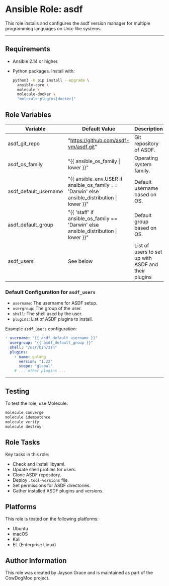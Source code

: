 # Ansible Role: asdf

This role installs and configures the asdf version manager for multiple
programming languages on Unix-like systems.

---

## Requirements

- Ansible 2.14 or higher.
- Python packages. Install with:

  ```bash
  python3 -m pip install --upgrade \
    ansible-core \
    molecule \
    molecule-docker \
    "molecule-plugins[docker]"
  ```

## Role Variables

| Variable              | Default Value                                                                                | Description                                         |
| --------------------- | -------------------------------------------------------------------------------------------- | --------------------------------------------------- |
| asdf_git_repo         | "https://github.com/asdf-vm/asdf.git"                                                        | Git repository of ASDF.                             |
| asdf_os_family        | "{{ ansible_os_family \| lower }}"                                                           | Operating system family.                            |
| asdf_default_username | "{{ ansible_env.USER if ansible_os_family == 'Darwin' else ansible_distribution \| lower }}" | Default username based on OS.                       |
| asdf_default_group    | "{{ 'staff' if ansible_os_family == 'Darwin' else ansible_distribution \| lower }}"          | Default group based on OS.                          |
| asdf_users            | See below                                                                                    | List of users to set up with ASDF and their plugins |

### Default Configuration for `asdf_users`

- `username`: The username for ASDF setup.
- `usergroup`: The group of the user.
- `shell`: The shell used by the user.
- `plugins`: List of ASDF plugins to install.

Example `asdf_users` configuration:

```yaml
- username: "{{ asdf_default_username }}"
  usergroup: "{{ asdf_default_group }}"
  shell: "/usr/bin/zsh"
  plugins:
    - name: golang
      version: "1.22"
      scope: "global"
    # ... other plugins ...
```

---

## Testing

To test the role, use Molecule:

```bash
molecule converge
molecule idempotence
molecule verify
molecule destroy
```

## Role Tasks

Key tasks in this role:

- Check and install libyaml.
- Update shell profiles for users.
- Clone ASDF repository.
- Deploy `.tool-versions` file.
- Set permissions for ASDF directories.
- Gather installed ASDF plugins and versions.

## Platforms

This role is tested on the following platforms:

- Ubuntu
- macOS
- Kali
- EL (Enterprise Linux)

## Author Information

This role was created by Jayson Grace and is maintained as part of
the CowDogMoo project.
